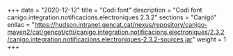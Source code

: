+++
date        = "2020-12-12"
title       = "Codi font"
description = "Codi font canigo.integration.notificacions.electroniques 2.3.2"
sections    = "Canigó"
enllac		= "https://hudson.intranet.gencat.cat/nexus/repository/canigo-maven2/cat/gencat/ctti/canigo.integration.notificacions.electroniques/2.3.2/canigo.integration.notificacions.electroniques-2.3.2-sources.jar"
weight		= 1
+++
